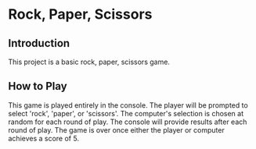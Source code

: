 # Rock, Paper, Scissors

## Introduction

This project is a basic rock, paper, scissors game.

## How to Play

This game is played entirely in the console. The player will be prompted to select 'rock', 'paper', or 'scissors'. The computer's selection is chosen at random for each round of play. The console will provide results after each round of play. The game is over once either the player or computer achieves a score of 5.


